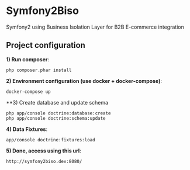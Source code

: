 Symfony2Biso
============

Symfony2 using Business Isolation Layer for B2B E-commerce integration


## Project configuration

**1) Run composer**:

```
php composer.phar install
```

**2) Environment configuration (use docker + docker-compose)**:

```
docker-compose up
```

**3) Create database and update schema

```
php app/console doctrine:database:create
php app/console doctrine:schema:update

```

**4) Data Fixtures**:

```
app/console doctrine:fixtures:load

```

**5) Done, access using this url**:

```
http://symfony2biso.dev:8080/

```